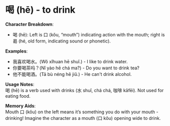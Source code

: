 # **喝 (hē) - to drink**

**Character Breakdown**:  
- 喝 (hē): Left is 口 (kǒu, “mouth”) indicating action with the mouth; right is 曷 (hé, old form, indicating sound or phonetic).

**Examples**:  
- 我喜欢喝水。(Wǒ xǐhuan hē shuǐ.) - I like to drink water.  
- 你要喝茶吗？(Nǐ yào hē chá ma?) - Do you want to drink tea?  
- 他不能喝酒。(Tā bù néng hē jiǔ.) - He can't drink alcohol.

**Usage Notes**:  
喝 (hē) is a verb used with drinks (水 shuǐ, chá chá, 咖啡 kāfēi). Not used for eating food.

**Memory Aids**:  
Mouth 口 (kǒu) on the left means it’s something you do with your mouth - drinking! Imagine the character as a mouth (口 kǒu) opening wide to drink.